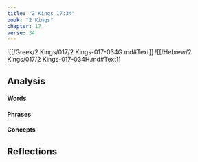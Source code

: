 ```yaml
---
title: "2 Kings 17:34"
book: "2 Kings"
chapter: 17
verse: 34
---
```

![[/Greek/2 Kings/017/2 Kings-017-034G.md#Text]]
![[/Hebrew/2 Kings/017/2 Kings-017-034H.md#Text]]

## Analysis

#### Words

#### Phrases

#### Concepts

## Reflections
